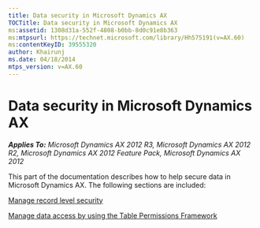 ```yaml
---
title: Data security in Microsoft Dynamics AX
TOCTitle: Data security in Microsoft Dynamics AX
ms:assetid: 1308d31a-552f-4808-b0bb-8d0c91e8b363
ms:mtpsurl: https://technet.microsoft.com/library/Hh575191(v=AX.60)
ms:contentKeyID: 39555320
author: Khairunj
ms.date: 04/18/2014
mtps_version: v=AX.60
---
```


# Data security in Microsoft Dynamics AX 


_**Applies To:** Microsoft Dynamics AX 2012 R3, Microsoft Dynamics AX 2012 R2, Microsoft Dynamics AX 2012 Feature Pack, Microsoft Dynamics AX 2012_

This part of the documentation describes how to help secure data in Microsoft Dynamics AX. The following sections are included:

[Manage record level security](manage-record-level-security.md)

[Manage data access by using the Table Permissions Framework](manage-data-access-by-using-the-table-permissions-framework.md)

  



